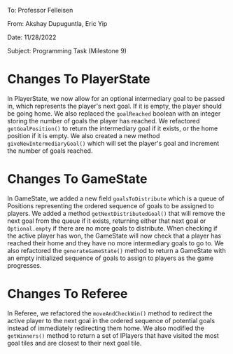 To: Professor Felleisen

From: Akshay Dupuguntla, Eric Yip

Date: 11/28/2022

Subject: Programming Task (Milestone 9)

# Changes To PlayerState

In PlayerState, we now allow for an optional intermediary goal to be passed in, which represents the player's next goal. If it is empty, the player should be going home. We also replaced the `goalReached` boolean with an integer storing the number of goals the player has reached. We refactored `getGoalPosition()` to return the intermediary goal if it exists, or the home position if it is empty. We also created a new method `giveNewIntermediaryGoal()` which will set the player's goal and increment the number of goals reached.

# Changes To GameState

In GameState, we added a new field `goalsToDistribute` which is a queue of Positions representing the ordered sequence of goals to be assigned to players. We added a method `getNextDistributedGoal()` that will remove the next goal from the queue if it exists, returning either that next goal or `Optional.empty` if there are no more goals to distribute. When checking if the active player has won, the GameState will now check that a player has reached their home and they have no more intermediary goals to go to. We also refactored the `generateGameState()` method to return a GameState with an empty initialized sequence of goals to assign to players as the game progresses.

# Changes To Referee

In Referee, we refactored the `moveAndCheckWin()` method to redirect the active player to the next goal in the ordered sequence of potential goals instead of immediately redirecting them home. We also modified the `getWinners()` method to return a set of IPlayers that have visited the most goal tiles and are closest to their next goal tile.
